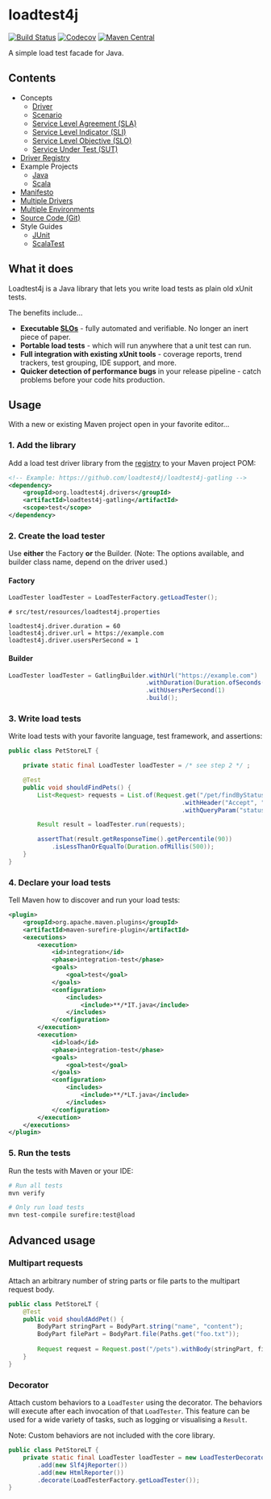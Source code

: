 # loadtest4j

[![Build Status](https://travis-ci.com/loadtest4j/loadtest4j.svg?branch=master)](https://travis-ci.com/loadtest4j/loadtest4j)
[![Codecov](https://codecov.io/gh/loadtest4j/loadtest4j/branch/master/graph/badge.svg)](https://codecov.io/gh/loadtest4j/loadtest4j)
[![Maven Central](https://img.shields.io/maven-central/v/org.loadtest4j/loadtest4j.svg)](http://repo2.maven.org/maven2/org/loadtest4j/loadtest4j/)

A simple load test facade for Java.

## Contents

- Concepts
  - [Driver](concepts/driver.md)
  - [Scenario](concepts/scenario.md)
  - [Service Level Agreement (SLA)](concepts/sla.md)
  - [Service Level Indicator (SLI)](concepts/sli.md)
  - [Service Level Objective (SLO)](concepts/slo.md)
  - [Service Under Test (SUT)](concepts/sut.md)
- [Driver Registry](registry.md)
- Example Projects
  - [Java](https://github.com/loadtest4j/loadtest4j-example-java)
  - [Scala](https://github.com/loadtest4j/loadtest4j-example-scala)
- [Manifesto](manifesto.md)
- [Multiple Drivers](multiple-drivers.md)
- [Multiple Environments](multiple-environments.md)
- [Source Code (Git)](https://github.com/loadtest4j/loadtest4j)
- Style Guides
  - [JUnit](guides/junit.md)
  - [ScalaTest](guides/scalatest.md)

## What it does

Loadtest4j is a Java library that lets you write load tests as plain old xUnit tests.

The benefits include...

- **Executable [SLOs](concepts/slo.md)** - fully automated and verifiable. No longer an inert piece of paper.
- **Portable load tests** - which will run anywhere that a unit test can run.
- **Full integration with existing xUnit tools** - coverage reports, trend trackers, test grouping, IDE support, and more.
- **Quicker detection of performance bugs** in your release pipeline - catch problems before your code hits production.

## Usage

With a new or existing Maven project open in your favorite editor...

### 1. Add the library

Add a load test driver library from the [registry](registry.md) to your Maven project POM:

```xml
<!-- Example: https://github.com/loadtest4j/loadtest4j-gatling -->
<dependency>
    <groupId>org.loadtest4j.drivers</groupId>
    <artifactId>loadtest4j-gatling</artifactId>
    <scope>test</scope>
</dependency>
```

### 2. Create the load tester

Use **either** the Factory **or** the Builder. (Note: The options available, and builder class name, depend on the driver used.)

#### Factory

```java
LoadTester loadTester = LoadTesterFactory.getLoadTester();
```

```properties
# src/test/resources/loadtest4j.properties

loadtest4j.driver.duration = 60
loadtest4j.driver.url = https://example.com
loadtest4j.driver.usersPerSecond = 1
```

#### Builder

```java
LoadTester loadTester = GatlingBuilder.withUrl("https://example.com")
                                      .withDuration(Duration.ofSeconds(60))
                                      .withUsersPerSecond(1)
                                      .build();
``` 

### 3. Write load tests
 
Write load tests with your favorite language, test framework, and assertions:
    
```java
public class PetStoreLT {

    private static final LoadTester loadTester = /* see step 2 */ ;

    @Test
    public void shouldFindPets() {
        List<Request> requests = List.of(Request.get("/pet/findByStatus")
                                                .withHeader("Accept", "application/json")
                                                .withQueryParam("status", "available"));

        Result result = loadTester.run(requests);

        assertThat(result.getResponseTime().getPercentile(90))
            .isLessThanOrEqualTo(Duration.ofMillis(500));
    }
}
```

### 4. Declare your load tests

Tell Maven how to discover and run your load tests:

```xml
<plugin>
    <groupId>org.apache.maven.plugins</groupId>
    <artifactId>maven-surefire-plugin</artifactId>
    <executions>
        <execution>
            <id>integration</id>
            <phase>integration-test</phase>
            <goals>
                <goal>test</goal>
            </goals>
            <configuration>
                <includes>
                    <include>**/*IT.java</include>
                </includes>
            </configuration>
        </execution>
        <execution>
            <id>load</id>
            <phase>integration-test</phase>
            <goals>
                <goal>test</goal>
            </goals>
            <configuration>
                <includes>
                    <include>**/*LT.java</include>
                </includes>
            </configuration>
        </execution>
    </executions>
</plugin>
```

### 5. Run the tests
 
Run the tests with Maven or your IDE:

```bash
# Run all tests
mvn verify

# Only run load tests
mvn test-compile surefire:test@load
```

## Advanced usage

### Multipart requests

Attach an arbitrary number of string parts or file parts to the multipart request body.

```java
public class PetStoreLT {
    @Test
    public void shouldAddPet() {
        BodyPart stringPart = BodyPart.string("name", "content");
        BodyPart filePart = BodyPart.file(Paths.get("foo.txt"));
        
        Request request = Request.post("/pets").withBody(stringPart, filePart);
    }
}
```

### Decorator

Attach custom behaviors to a `LoadTester` using the decorator. The behaviors will execute after each invocation of that 
`LoadTester`. This feature can be used for a wide variety of tasks, such as logging or visualising a `Result`.

Note: Custom behaviors are not included with the core library.

```java
public class PetStoreLT {
    private static final LoadTester loadTester = new LoadTesterDecorator()
        .add(new Slf4jReporter())
        .add(new HtmlReporter())
        .decorate(LoadTesterFactory.getLoadTester());
}
```
